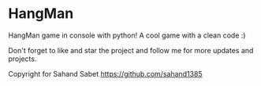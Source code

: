 # HangMan
HangMan game in console with python! A cool game with a clean code :)

Don't forget to like and star the project and follow me for more updates and projects.

Copyright for Sahand Sabet 
https://github.com/sahand1385
